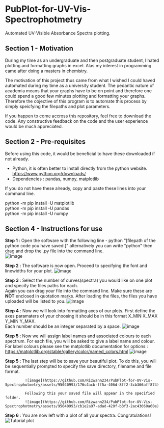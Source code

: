 # PubPlot-for-UV-Vis-Spectrophotmetry
Automated UV-Visible Absorbance Spectra plotting.

## Section 1 - Motivation

During my time as an undergraduate and then postgraduate student, I hated plotting and formatting graphs in excel. Alas my interest in programming came after doing a masters in chemistry. 

The motivation of this project thus came from what I wished I could haved automated during my time as a university student. The pedantic nature of academia means that your graphs have to be on point and therefore one could spend a good few minutes plotting and formatting your graphs. Therefore the objective of this program is to automate this process by simply speicfying the filepaths and plot parameters.

If you happen to come accross this repository, feel free to download the code. Any constructive feedback on the code and the user experience would be much
appreciated.

## Section 2 - Pre-requisites

Before using this code, it would be beneficial to have these downloaded if not already.

- Python, it is often better to install directly from the python website.  
  https://www.python.org/downloads/
- Dependencies : pandas, numpy, matplotlib

If you do not have these already, copy and paste these lines into your command line.

python -m pip install -U matplotlib  
python -m pip install -U pandas  
python -m pip install -U numpy  


## Section 4 - Instructions for use

**Step 1** : Open the software with the following line - python "[filepath of the python code you have saved.]"
         alternatively you can write "python"  then drag and drop the .py file into the command line.  
         ![image](https://github.com/Rizwann234/PubPlot-for-UV-Vis-Spectrophotmetry/assets/95040993/df455363-3858-43dc-9552-37f7a67d0ea8)  
         
           
**Step 2** : The software is now open. Proceed to specifying the font and linewidths for your plot.
            ![image](https://github.com/Rizwann234/PubPlot-for-UV-Vis-Spectrophotmetry/assets/95040993/2c95f8ba-d344-414f-aaae-3721638ed6fb)
            
              
**Step 3** : Select the number of curves(spectra) you would like on one plot and specify the files paths for each.  
             Again you can drag your file into the command line. Make sure these are **NOT** enclosed in quotation marks.
             After loading the files, the files you have uploaded will be listed to you. 
             ![image](https://github.com/Rizwann234/PubPlot-for-UV-Vis-Spectrophotmetry/assets/95040993/0f01423d-9af3-4205-bb4d-1a93cb097883)
             
**Step 4** : Now we will look into formatting axes of our plots. First define the axes paramaters of your choosing it should be in this format X_MIN X_MAX Y_MIN Y_MAX.  
             Each number should be an integer separated by a space.
             ![image](https://github.com/Rizwann234/PubPlot-for-UV-Vis-Spectrophotmetry/assets/95040993/808ab8bf-f54d-44a7-aa4d-ed11670b73c1)

**Step 5** : Now we will assign label names and associated colours to each spectrum. For each file, you will be asked to give a label name and colour.  
             For label colours please see the matplotlib documentation for options : https://matplotlib.org/stable/gallery/color/named_colors.html
             ![image](https://github.com/Rizwann234/PubPlot-for-UV-Vis-Spectrophotmetry/assets/95040993/3e834dbe-3d5a-4e93-bb05-c0f4802db633)

**Step 5** : The last step will be to save your beautiful plot. To do this, you will be sequentially prompted to specify the save directory, filename and file format.  

             ![image](https://github.com/Rizwann234/PubPlot-for-UV-Vis-Spectrophotmetry/assets/95040993/176c4acb-ff5a-406d-8ff2-3cb366aff874)
             
             Following this your saved file will appear in the specified folder.
             ![image](https://github.com/Rizwann234/PubPlot-for-UV-Vis-Spectrophotmetry/assets/95040993/cb1e2a97-adad-420f-b3f3-2ac43060a60e)

**Step 6** : You are now left with a plot of all your spectra. Congratulations!  
             ![Tutorial plot](https://github.com/Rizwann234/PubPlot-for-UV-Vis-Spectrophotmetry/assets/95040993/e56098e9-a869-4d7a-b03f-29f77057aa66)

             
 
 
